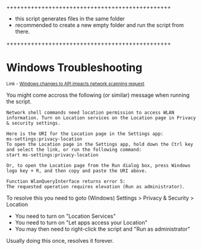 +++++++++++++++++++++++++++++++++++++++++++++++
 + this script generates files in the same folder
 + recommended to create a new empty folder and run the script from there.

+++++++++++++++++++++++++++++++++++++++++++++++

# Windows Troubleshooting

<SUP> Link - [Windows changes to API impacts network scanning request](https://learn.microsoft.com/en-us/windows/win32/nativewifi/wi-fi-access-location-changes)

You might come accross the following (or similar) message when running the script.

```
Network shell commands need location permission to access WLAN information. Turn on Location services on the Location page in Privacy & security settings.

Here is the URI for the Location page in the Settings app:
ms-settings:privacy-location
To open the Location page in the Settings app, hold down the Ctrl key and select the link, or run the following command:
start ms-settings:privacy-location

Or, to open the Location page from the Run dialog box, press Windows logo key + R, and then copy and paste the URI above.

Function WlanQueryInterface returns error 5:
The requested operation requires elevation (Run as administrator).
```
To resolve this you need to goto  (Windows) Settings > Privacy & Security > Location<br>
+ You need to turn on "Location Services"<br>
+ You need to turn on "Let apps access your Location"
+ You may then need to right-click the script and "Run as administrator"

Usually doing this once, resolves it forever.
